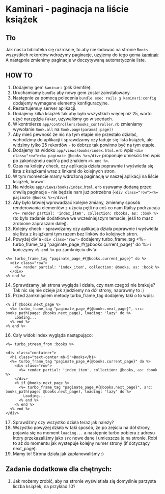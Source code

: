 # Kaminari - paginacja na liście książek


## Tło
Jak nasza biblioteka się rozrośnie, to aby nie ładować na stronie `Books` wszystkich rekordów wdrożymy paginacje, użyjemy do tego gema [kaminair](https://github.com/kaminari/kaminari)
A następnie zmienimy paginacje w doczytywaną automatycznie liste.


## HOW TO
1. Dodajemy gem `kaminari` (plik Gemfile).
2. Uruchamiamy `bundle` aby nowy gem został zainstalowany.
3. Następnie za pomocą polecenia `bundle exec rails g kaminari:config` dodajemy wymagane elementy konfiguracyjne.
4. Restartujemuy serwer aplikacji.
5. Dodajemy kilka książek tak aby było wszystkich więcej niż 25, warto użyć narzędzia `Faker`, używaliśmy go w seedach.
6. W kontrolerze `app/controllers/books_controller.rb` zmieniamy wywołanie `Book.all` na `Book.page(params[:page])`
7. Aby mieć pewność że nic na tym etapie nie przestało działać, wchodzimy do aplikacji i sprawdzamy czy ładuje się lista książek, ale widzimy tylko 25 rekordów - to dobrze tak powinno być na tym etapie.
8. Dodajemy na widoku `app/views/books/index.html.erb` wpis `<div class="row"><%= paginate @books %></div>` proponuje umieśćić ten wpis po zakończneiu each'a pod znakiem `<% end %>`.
8. Czas na kolejny check, czy aplikacja działa poprawnie i wyświetla się lista z książkami wraz z linkami do kolejnych stron.
9. W tym momencie mamy wdrożoną paginację w naszej aplikacji na liście książek, brawo!
10. Na widoku `app/views/books/index.html.erb` usuwamy dodaną przed chwilą paginacje - nie będzie nam już potrzebna (`<div class="row"><%= paginate @books %></div>`)
11. Aby było łatwiej wprowadzać kolejne zmiany, zmieńmy sposób renderowania elementów z użycia pętli na coś co nam Railsy podrzucaja `<%= render partial: 'index_item', collection: @books, as: :book %>` (to było zadanie dodatkowe we wcześniejszym temacie, jeśli to masz zrobione zapraszam dalej).
12. Kolejny check - sprawdzamy czy aplikacja działa poprawnie i wyświetla się lista z książkami tym razem bez linków do kolejnych stron.
13. Powyżej div'a `<div class="row">` dodajemy turbo_frame_tag <%= turbo_frame_tag "paginate_page_#{@books.current_page}" do %> i kończymy `<% end %>` po zamknięciu div'a:
```
<%= turbo_frame_tag "paginate_page_#{@books.current_page}" do %>
  <div class="row">
    <%= render partial: 'index_item', collection: @books, as: :book %>
  </div>
<% end %>
```
14. Sprawdzamy jak strona wygląda i działa, czy nam czegoś nie brakuje? Tak nic się nie dzieje jak zjedziemy na dół strony, naprawmy to :)
15. Przed zamkniąciem metody turbo_frame_tag dodajemy taki o to wpis:
```
<% if @books.next_page %>
  <%= turbo_frame_tag "paginate_page_#{@books.next_page}", src: books_path(page: @books.next_page), loading: 'lazy' do %>
    Loading...
  <% end %>
<% end %>
```
16. Cały widok index wygląda następująco:
```
<%= turbo_stream_from :books %>

<div class="container">
  <h1 class="text-center mb-5">Books</h1>
  <%= turbo_frame_tag "paginate_page_#{@books.current_page}" do %>
    <div class="row">
      <%= render partial: 'index_item', collection: @books, as: :book %>
    </div>
    <% if @books.next_page %>
      <%= turbo_frame_tag "paginate_page_#{@books.next_page}", src: books_path(page: @books.next_page), loading: 'lazy' do %>
        Loading...
      <% end %>
    <% end %>
  <% end %>
</div>
```
17. Sprawdźmy czy wszystko działa teraz jak należy?
18. Wszystko powyżej działa w taki sposób, że po zejściu na dół strony, pojawia się na moment `loading...` a następnie turbo pobiera z adresu ktory przekazaliżmy jako `src` nowe dane i umieszcza je na stronie. Robi to aż do momentu jak wystepuje kolejny numer strony (if dotyczący next_page).
19. Mamy to! Strona działa jak zaplanowaliśmy :)


## Zadanie dodatkowe dla chętnych:
1. Jak możemy zrobić, aby na stronie wyświetlała się domyślnie parzysta liczba książek, na przykład 10?
